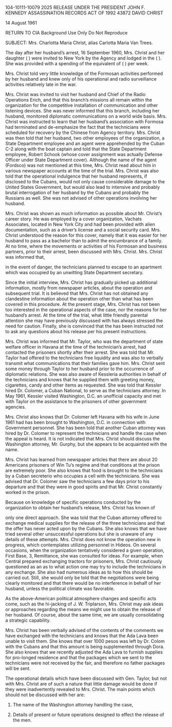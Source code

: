104-10111-10079
2025 RELEASE UNDER THE PRESIDENT JOHN F. KENNEDY ASSASSINATION RECORDS ACT OF 1992
43872
DAVID CHRIST

14 August 1961

RETURN TO CIA
Background Use Only
Do Not Reproduce

SUBJECT:	Mrs. Charlotta Maria Christ, alias Carlotta Maria Van Trees.

The day after her husband’s arrest, 16 September 1960, Mrs. Christ and her daughter ( ) were invited to New York by the Agency and lodged in the ( ). She was provided with a spending of the equivalent of ( ) per week.

Mrs. Christ told very little knowledge of the Formosan activities performed by her husband and knew only of his operational and radio surveillance activities relatively late in the war.

Mrs. Christ was invited to visit her husband and Chief of the Radio Operations Erich, and that this branch’s missions all remain within the organization for the competitive installation of communication and other listening devices. She was never informed that this branch, including her husband, monitored diplomatic communications on a world wide basis. Mrs. Christ was instructed to learn that her husband’s association with Formosa had terminated and de-emphasize the fact that the technicians were scheduled for recovery by the Chinese from Agency territory. Mrs. Christ was then told that her husband, two other employees of the organization, a State Department employee and an agent were apprehended by the Cuban C-2 along with the boat captain and told that the State Department employee, Robert Schook (whose cover assignment was actually Defense Officer under State Department cover). Although the name of the agent (Fordsco) was not mentioned at this time, Mrs. Christ read about him in various newspaper accounts at the time of the trial. Mrs. Christ was also told that the operational indulgence that her husband represents, if disclosed to the Cubans, would not only cause considerable damage to the United States Government, but would also lead to intensive and probably brutal interrogation of her husband by the Cubans and probably the Russians as well. She was not advised of other operations involving her husband.

Mrs. Christ was shown as much information as possible about Mr. Christ’s career story. He was employed by a cover organization, Vachats Associates, located in New York City and had been provided with alien documentation, such as a driver’s license and a social security card. Mrs. Christ understood the reason for this cover, namely that it was easier for her husband to pass as a bachelor than to admit the encumbrance of a family. At no time, where the movements or activities of his Formosan and business partners, prior to their arrest, been discussed with Mrs. Christ. Mrs. Christ was informed that,

in the event of danger, the technicians planned to escape to an apartment which was occupied by an unwitting State Department secretary.

Since the initial interview, Mrs. Christ has gradually picked up additional information, mostly from newspaper articles, about the operation and subsequent trial. It is believed that Mrs. Christ has not obtained any clandestine information about the operation other than what has been covered in this procedure. At the present stage, Mrs. Christ has not been too interested in the operational aspects of the case, nor the reasons for her husband’s arrest. At the time of the trial, what little friendly parental attention she may have previously discussed with has always stressed the need for caution. Finally, she is convinced that the has been instructed not to ask any questions about his release per his present instructions.

Mrs. Christ was informed that Mr. Taylor, who was the department of state welfare officer in Havana at the time of the technician’s arrest, had contacted the prisoners shortly after their arrest. She was told that Mr. Taylor had offered to the technicians free liquidity and was also to verbally transmit what communications that their families gave him. Mrs. Christ sent some money through Taylor to her husband prior to the occurrence of diplomatic relations. She was also aware of Kessleria authorities in behalf of the technicians and knows that he supplied them with greeting money, cigarettes, candy and other items as requested. She was told that Kessler hired Dr. Colomer, a Cuban National, to serve as the technicians attorney. In May 1961, Kessler visited Washington, D.C. an unofficial capacity and met with Taylor on the assistance to the prisoners of other government agencies.

Mrs. Christ also knows that Dr. Colomer left Havana with his wife in June 1961 had has been brought to Washington, D.C. in connection with Government personnel. She has been told that another Cuban attorney was hired by Dr. Colomer to represent the technicians and handle the case when the appeal is heard. It is not indicated that Mrs. Christ should discuss the Washington attorney, Mr. Gurphy, but she appears to be acquainted with the name.

Mrs. Christ has learned from newspaper articles that there are about 20 Americans prisoners of Win Tu’s regime and that conditions at the prison are extremely poor. She also knows that food is brought to the technicians by a Cuban secreterio who occupies a cell with the technicians. She was advised that Dr. Colomer saw the technicians a few days prior to his departure and that they were in good spirits and that Mr. Christ constantly worked in the prison.

Because on knowledge of specific operations conducted by the organization to obtain her husband’s release, Mrs. Christ has known of

only one direct approach. She was told that the Cuban attorney offered to exchange medical supplies for the release of the three technicians and that the offer has never acted upon by the Cubans. She also knows that we have tried several other unsuccessful operations but she is unaware of any details of these attempts. Mrs. Christ does not know the operation new in progress, which contemplates utilizing personnel in Hideos. On several occasions, when the organization tentatively considered a given operation, First Base, 3, Remittance, she was consulted for ideas. For example, when Central prepared exchanging tractors for prisoners, Mrs. Christ cautiously questioned as an as to what action one may try to include the technicians in any exchange. She also had numerous ideas as to how this should be carried out. Still, she would only be told that the negotiations were being clearly monitored and that there would be no interference in behalf of her husband, unless the political climate was favorable.

As the above-American political atmosphere changes and specific acts come, such as the hi-jacking of J. W. Triplarson, Mrs. Christ may ask ideas or approaches regarding the means we might use to obtain the release of her husband. Of course, about the same time, we are usually consolidating a strategic capability.

Mrs. Christ has been verbally advised of the contents of the comments we have exchanged with the technicians and knows that the Ada Lava been unable to visit them. She knows that over 1000 pesos was left by Dr. Colom with the Cubans and that this amount is being supplemented through Dora. She also knows that we recently adjusted the Ada Lava to furnish supplies for pro-longed residence and that the packages which we sent to the technicians were not received by the fair, and therefore no father packages will be sent.

The operational details which have been discussed with Gen. Taylor, but not with Mrs. Christ are of such a nature that little damage would be done if they were inadvertently revealed to Mrs. Christ. The main points which should not be discussed with her are:

1.	The name of the Washington attorney handling the case,

2.	Details of present or future operations designed to effect the release of the men.